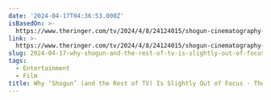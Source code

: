 ```yaml
---
date: '2024-04-17T04:36:53.000Z'
isBasedOn: >-
  https://www.theringer.com/tv/2024/4/8/24124015/shogun-cinematography-tv-background-blur-anamorphic-lens-effect
link: >-
  https://www.theringer.com/tv/2024/4/8/24124015/shogun-cinematography-tv-background-blur-anamorphic-lens-effect
slug: 2024-04-17-why-shogun-and-the-rest-of-tv-is-slightly-out-of-focus-the-ringer
tags:
  - Entertainment
  - Film
title: Why ‘Shogun’ (and the Rest of TV) Is Slightly Out of Focus - The Ringer
---
```


